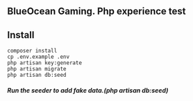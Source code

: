 ## BlueOcean Gaming. Php experience test

## Install
```
composer install
cp .env.example .env
php artisan key:generate
php artisan migrate
php artisan db:seed
```

##### Run the seeder to add fake data.(php artisan db:seed)
